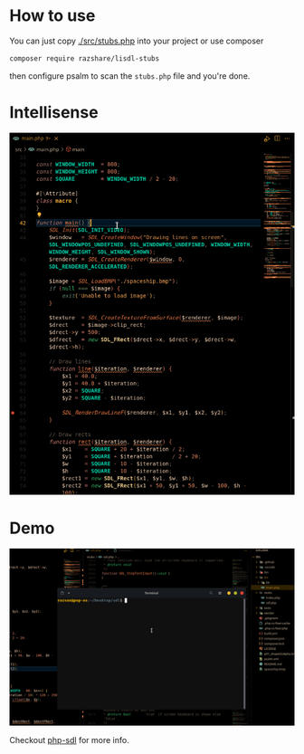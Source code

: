 # How to use

You can just copy [./src/stubs.php](./src/stubs.php) into your project or use composer

```sh
composer require razshare/lisdl-stubs
```
then configure psalm to scan the `stubs.php` file and you're done.

# Intellisense

![image](./stubs.gif)

# Demo

![image](./demo.gif)

Checkout [php-sdl](https://github.com/Ponup/php-sdl) for more info.